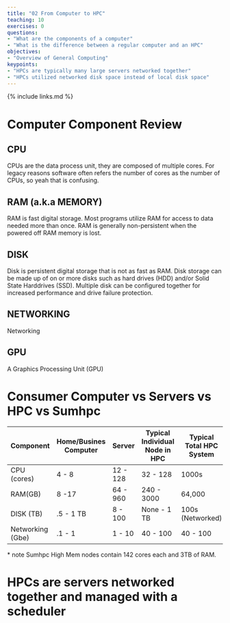 ```yaml
---
title: "02 From Computer to HPC"
teaching: 10
exercises: 0
questions:
- "What are the components of a computer"
- "What is the difference between a regular computer and an HPC"
objectives:
- "Overview of General Computing"
keypoints:
- "HPCs are typically many large servers networked together"
- "HPCs utilized networked disk space instead of local disk space"
---
```



{% include links.md %}

# Computer Component Review

## CPU

CPUs are the data process unit, they are composed of multiple cores. For legacy reasons software often refers the number of cores as the number of CPUs, so yeah that is confusing. 
 
## RAM (a.k.a MEMORY)

RAM is fast digital storage. Most programs utilize RAM for access to data needed more than once. RAM is generally non-persistent when the powered off RAM memory is lost.

## DISK

Disk is persistent digital storage that is not as fast as RAM. Disk storage can be made up of on or more disks such as hard drives (HDD) and/or Solid State Harddrives (SSD). Multiple disk can be configured together for increased performance and drive failure protection. 

## NETWORKING

Networking 

## GPU

A Graphics Processing Unit (GPU) 

# Consumer Computer vs Servers vs HPC vs Sumhpc

| Component | Home/Busines Computer | Server     | Typical Individual  Node in HPC | Typical Total HPC System | Individual  Node on Sumhpc | Total Sumhpc System | 
|-----------|-----------------------|------------|-------------------------------|--------------------------|---------------------------|---------------------|
| CPU (cores)| 4 - 8 | 12 - 128  | 32 - 128 | 1000s | 70\* | 7,000 |
| RAM(GB) | 8 -17 | 64 - 960 | 240 - 3000 | 64,000 | 768 - 3TB | 76.8 TB|
| DISK (TB)| .5 - 1 TB | 8 - 100 | None - 1 TB | 100s (Networked) | ? | ???? |
| Networking (Gbe)| .1 - 1 | 1 - 10 | 40 - 100 | 40 - 100 | 40 | 40 - ???? |

\* note Sumhpc High Mem nodes contain 142 cores each and 3TB of RAM.


# HPCs are servers networked together and managed with a scheduler

